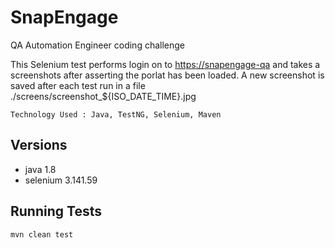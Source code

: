 # SnapEngage
QA Automation Engineer coding challenge

This Selenium test performs login on to [https://snapengage-qa](https://snapengage-qa.appspot.com/signin?to=hub) and takes a screenshots after asserting the porlat has been loaded.
A new screenshot is saved after each test run in a file ./screens/screenshot_${ISO_DATE_TIME}.jpg

`Technology Used : Java, TestNG, Selenium, Maven`

## Versions

* java 1.8
* selenium 3.141.59

## Running Tests

```bash
mvn clean test
```
